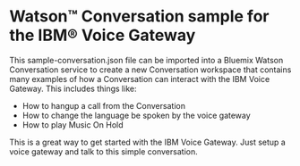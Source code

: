 # Watson&trade; Conversation sample for the IBM&reg; Voice Gateway

This sample-conversation.json file can be imported into a Bluemix Watson Conversation service to create a new Conversation workspace that contains many examples of how a Conversation can interact with the IBM Voice Gateway. This includes things like:

 - How to hangup a call from the Conversation
 - How to change the language be spoken by the voice gateway
 - How to play Music On Hold

This is a great way to get started with the IBM Voice Gateway. Just setup a voice gateway and talk to this simple conversation.
